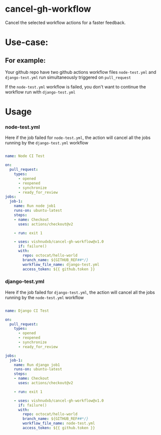 # cancel-gh-workflow
Cancel the selected workflow actions for a faster feedback.

# Use-case:

## For example:

Your github repo have two github actions workflow files `node-test.yml` and `django-test.yml` run simultaneously triggered on `pull_request` 

If the `node-test.yml` workflow is failed, you don't want to continue the workflow run with `django-test.yml`

# Usage

### node-test.yml

Here if the job failed for `node-test.yml`, the action will cancel all the jobs running by the `django-test.yml` workflow

```yaml

name: Node CI Test

on:
  pull_request:
    types:
      - opened
      - reopened
      - synchronize
      - ready_for_review
jobs:
  job-1:
    name: Run node job1
    runs-on: ubuntu-latest
    steps:
    - name: Checkout
      uses: actions/checkout@v2

    - run: exit 1

    - uses: vishnudxb/cancel-gh-workflow@v1.0
      if: failure()
      with:
        repo: octocat/hello-world
        branch_name: ${GITHUB_REF##*/}
        workflow_file_name: django-test.yml
        access_token: ${{ github.token }}

```

### django-test.yml

Here if the job failed for `django-test.yml`, the action will cancel all the jobs running by the `node-test.yml` workflow

```yaml

name: Django CI Test

on:
  pull_request:
    types:
      - opened
      - reopened
      - synchronize
      - ready_for_review

jobs:
  job-1:
    name: Run django job1
    runs-on: ubuntu-latest
    steps:
    - name: Checkout
      uses: actions/checkout@v2

    - run: exit 1

    - uses: vishnudxb/cancel-gh-workflow@v1.0
      if: failure()
      with:
        repo: octocat/hello-world
        branch_name: ${GITHUB_REF##*/}
        workflow_file_name: node-test.yml
        access_token: ${{ github.token }}

```

